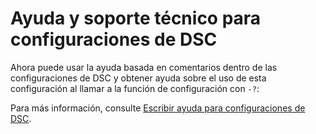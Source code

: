 # Ayuda y soporte técnico para configuraciones de DSC

Ahora puede usar la ayuda basada en comentarios dentro de las configuraciones de DSC y obtener ayuda sobre el uso de esta configuración al llamar a la función de configuración con `-?`:  

Para más información, consulte [Escribir ayuda para configuraciones de DSC](../dsc/configHelp.md).

<!--HONumber=Jun16_HO4-->



